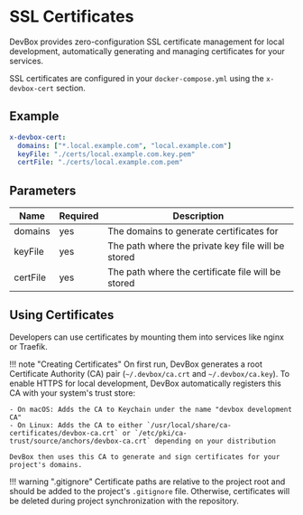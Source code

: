# SSL Certificates

DevBox provides zero-configuration SSL certificate management for local development, automatically generating and managing certificates for your services.

SSL certificates are configured in your `docker-compose.yml` using the `x-devbox-cert` section.

## Example
```yaml
x-devbox-cert:
  domains: ["*.local.example.com", "local.example.com"]
  keyFile: "./certs/local.example.com.key.pem"
  certFile: "./certs/local.example.com.pem"
```

## Parameters

| Name | Required | Description |
| --- | --- | --- |
| domains | yes | The domains to generate certificates for |
| keyFile | yes | The path where the private key file will be stored |
| certFile | yes | The path where the certificate file will be stored |


## Using Certificates

Developers can use certificates by mounting them into services like nginx or Traefik.

!!! note "Creating Certificates"
    On first run, DevBox generates a root Certificate Authority (CA) pair (`~/.devbox/ca.crt` and `~/.devbox/ca.key`). To enable HTTPS for local development, DevBox automatically registers this CA with your system's trust store:

    - On macOS: Adds the CA to Keychain under the name "devbox development CA"
    - On Linux: Adds the CA to either `/usr/local/share/ca-certificates/devbox-ca.crt` or `/etc/pki/ca-trust/source/anchors/devbox-ca.crt` depending on your distribution

    DevBox then uses this CA to generate and sign certificates for your project's domains.

!!! warning ".gitignore"
    Certificate paths are relative to the project root and should be added to the project's `.gitignore` file. Otherwise, certificates will be deleted during project synchronization with the repository.

